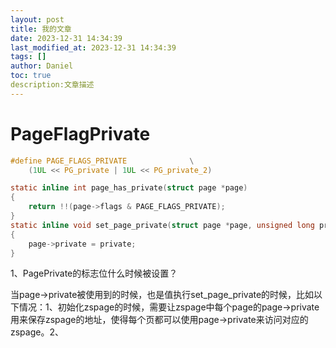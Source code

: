 ```yaml
---
layout: post
title: 我的文章
date: 2023-12-31 14:34:39 
last_modified_at: 2023-12-31 14:34:39 
tags: []
author: Daniel
toc: true
description:文章描述
---
```

# PageFlagPrivate

```c
#define PAGE_FLAGS_PRIVATE				\
	(1UL << PG_private | 1UL << PG_private_2)

static inline int page_has_private(struct page *page)
{
	return !!(page->flags & PAGE_FLAGS_PRIVATE);
}
static inline void set_page_private(struct page *page, unsigned long private)
{
	page->private = private;
}
```

1、PagePrivate的标志位什么时候被设置？

当page->private被使用到的时候，也是值执行set_page_private的时候，比如以下情况：1、初始化zspage的时候，需要让zspage中每个page的page->private用来保存zspage的地址，使得每个页都可以使用page->private来访问对应的zspage。2、
